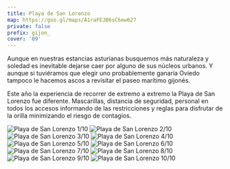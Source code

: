 ```yaml
---
title: Playa de San Lorenzo
map: https://goo.gl/maps/A1raFEJB6sC6ew627
private: false
prefix: gijon_
cover: '09'
---
```

Aunque en nuestras estancias asturianas busquemos más naturaleza y soledad es inevitable dejarse caer por alguno de sus núcleos urbanos. Y aunque si tuviéramos que elegir uno probablemente ganaría Oviedo tampoco le hacemos ascos a revisitar el paseo marítimo gijonés.

Este año la experiencia de recorrer de extremo a extremo la Playa de San Lorenzo fue diferente. Mascarillas, distancia de seguridad, personal en todos los accesos informando de las restricciones y reglas para disfrutar de la orilla minimizando el riesgo de contagios.

![Playa de San Lorenzo 1/10](01)
![Playa de San Lorenzo 2/10](02)
![Playa de San Lorenzo 3/10](03)
![Playa de San Lorenzo 4/10](04)
![Playa de San Lorenzo 5/10](05)
![Playa de San Lorenzo 6/10](06)
![Playa de San Lorenzo 7/10](07)
![Playa de San Lorenzo 8/10](08)
![Playa de San Lorenzo 9/10](09)
![Playa de San Lorenzo 10/10](10)